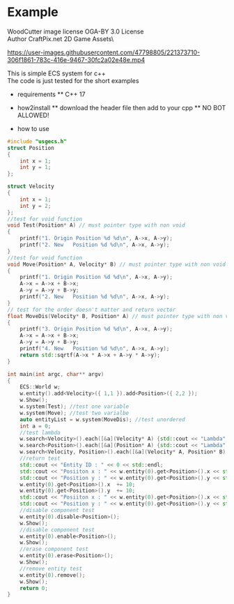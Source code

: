 # Example
WoodCutter image license OGA-BY 3.0 License\
Author CraftPix.net 2D Game Assets\




https://user-images.githubusercontent.com/47798805/221373710-306f1861-783c-416e-9467-30fc2a02e48e.mp4





This is simple ECS system for c++\
The code is just tested for the short examples

- requirements
** C++ 17

- how2install
** download the header file then add to your cpp
** NO BOT ALLOWED!
- how to use
```cpp
#include "usgecs.h"
struct Position
{
	int x = 1;
	int y = 1;
};

struct Velocity
{
	int x = 1;
	int y = 2;
};
//test for void function
void Test(Position* A) // must pointer type with non void
{
	printf("1. Origin Position %d %d\n", A->x, A->y);
	printf("2. New   Position %d %d\n", A->x, A->y);
}
//test for void function
void Move(Position* A, Velocity* B) // must pointer type with non void
{
	printf("1. Origin Position %d %d\n", A->x, A->y);
	A->x = A->x + B->x;
	A->y = A->y + B->y;
	printf("2. New   Position %d %d\n", A->x, A->y);
}
// test for the order doesn't matter and return vector
float MoveDis(Velocity* B, Position* A) // must pointer type with non void
{
	printf("3. Origin Position %d %d\n", A->x, A->y);
	A->x = A->x + B->x;
	A->y = A->y + B->y;
	printf("4. New   Position %d %d\n", A->x, A->y);
	return std::sqrtf(A->x * A->x + A->y * A->y);
}

int main(int argc, char** argv)
{
	ECS::World w;
	w.entity().add<Velocity>({ 1,1 }).add<Position>({ 2,2 });
	w.Show();
	w.system(Test); //test one variable
	w.system(Move); //test two varialbe
	auto entityList = w.system(MoveDis); //test unordered
	int a = 0;
	//test lambda
	w.search<Velocity>().each([&a](Velocity* A) {std::cout << "Lambda" << std::endl; }); 
	w.search<Position>().each([&a](Position* A) {std::cout << "Lambda" << std::endl; }); 
	w.search<Velocity, Position>().each([&a](Velocity* A, Position* B) {std::cout << "Lambda" << std::endl; });
	//return test
	std::cout << "Entity ID : " << 0 << std::endl;
	std::cout << "Posiiton x : " << w.entity(0).get<Position>().x << std::endl;
	std::cout << "Position y : " << w.entity(0).get<Position>().y << std::endl;
	w.entity(0).get<Position>().x  += 10;
	w.entity(0).get<Position>().y  += 10;
	std::cout << "Posiiton x : " << w.entity(0).get<Position>().x << std::endl;
	std::cout << "Position y : " << w.entity(0).get<Position>().y << std::endl;
	//disable component test
	w.entity(0).disable<Position>();
	w.Show();
	//disable component test
	w.entity(0).enable<Position>();
	w.Show();
	//erase component test
	w.entity(0).erase<Position>();
	w.Show();
	//remove entity test
	w.entity(0).remove();
	w.Show();
	return 0;
}
```

